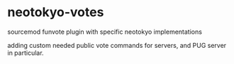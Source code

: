 # neotokyo-votes
sourcemod funvote plugin with specific neotokyo implementations

adding custom needed public vote commands for servers, and PUG server in particular.
